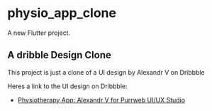 # physio_app_clone

A new Flutter project.

## A dribble Design Clone

This project is just a clone of a UI design by Alexandr V on Dribbble

Heres a link to the UI design on Dribbble:

- [Physiotherapy App: Alexandr V for Purrweb UI/UX Studio](https://dribbble.com/shots/17650389-Physiotherapy-App)

